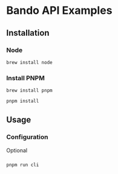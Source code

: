 # Bando API Examples

## Installation

### Node

```bash
brew install node
```

### Install PNPM

```
brew install pnpm
```


```bash
pnpm install
```

## Usage


### Configuration

Optional


###

```bash
pnpm run cli
```

